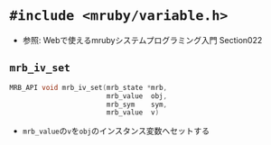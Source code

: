 # `#include <mruby/variable.h>`
- 参照: Webで使えるmrubyシステムプログラミング入門 Section022

## `mrb_iv_set`
```c
MRB_API void mrb_iv_set(mrb_state *mrb,
                        mrb_value  obj,
                        mrb_sym    sym,
                        mrb_value  v)
```
- `mrb_value`の`v`を`obj`のインスタンス変数へセットする
